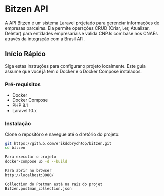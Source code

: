 # Bitzen API

A API Bitzen é um sistema Laravel projetado para gerenciar informações de empresas parceiras. Ela permite operações CRUD (Criar, Ler, Atualizar, Deletar) para entidades empresariais e valida CNPJs com base nos CNAEs através da integração com a Brasil API.

## Início Rápido

Siga estas instruções para configurar o projeto localmente. Este guia assume que você já tem o Docker e o Docker Compose instalados.

### Pré-requisitos

- Docker
- Docker Compose
- PHP 8.1
- Laravel 10.x

### Instalação

Clone o repositório e navegue até o diretório do projeto:

```sh
git https://github.com/erikdobrychtop/bitzen.git
cd bitzen

Para executar o projeto
docker-compose up -d --build

Para abrir no browser
http://localhost:8080/

Collection do Postman está na raiz do projet
Bitzen.postman_collection.json
